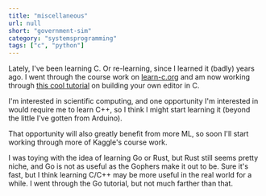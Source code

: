 ```yaml
---
title: "miscellaneous"
url: null
short: "government-sim"
category: "systemsprogramming"
tags: ["c", "python"]
---
```


Lately, I've been learning C. Or re-learning, since I learned it (badly) years
ago. I went through the course work on [learn-c.org][0] and am now working
through [this cool tutorial][1] on building your own editor in C.

I'm interested in scientific computing, and one opportunity I'm interested in
would require me to learn C++, so I think I might start learning it (beyond the
little I've gotten from Arduino).

That opportunity will also greatly benefit from more ML, so soon I'll start
working through more of Kaggle's course work.

I was toying with the idea of learning Go or Rust, but Rust still seems pretty
niche, and Go is not as useful as the Gophers make it out to be. Sure it's fast,
but I think learning C/C++ may be more useful in the real world for a while. I
went through the Go tutorial, but not much farther than that.

[0]: https://www.learn-c.org/
[1]: https://viewsourcecode.org/snaptoken/kilo/index.html
